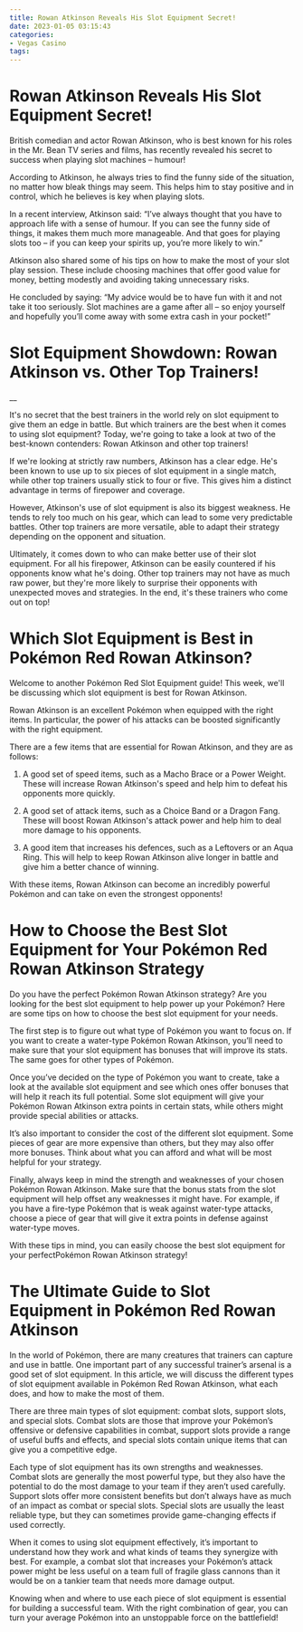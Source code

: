 ```yaml
---
title: Rowan Atkinson Reveals His Slot Equipment Secret!
date: 2023-01-05 03:15:43
categories:
- Vegas Casino
tags:
---
```



#  Rowan Atkinson Reveals His Slot Equipment Secret!

British comedian and actor Rowan Atkinson, who is best known for his roles in the Mr. Bean TV series and films, has recently revealed his secret to success when playing slot machines – humour!

According to Atkinson, he always tries to find the funny side of the situation, no matter how bleak things may seem. This helps him to stay positive and in control, which he believes is key when playing slots.

In a recent interview, Atkinson said: “I’ve always thought that you have to approach life with a sense of humour. If you can see the funny side of things, it makes them much more manageable. And that goes for playing slots too – if you can keep your spirits up, you’re more likely to win.”

Atkinson also shared some of his tips on how to make the most of your slot play session. These include choosing machines that offer good value for money, betting modestly and avoiding taking unnecessary risks.

He concluded by saying: “My advice would be to have fun with it and not take it too seriously. Slot machines are a game after all – so enjoy yourself and hopefully you’ll come away with some extra cash in your pocket!”

#  Slot Equipment Showdown: Rowan Atkinson vs. Other Top Trainers!

__

It's no secret that the best trainers in the world rely on slot equipment to give them an edge in battle. But which trainers are the best when it comes to using slot equipment? Today, we're going to take a look at two of the best-known contenders: Rowan Atkinson and other top trainers!

If we're looking at strictly raw numbers, Atkinson has a clear edge. He's been known to use up to six pieces of slot equipment in a single match, while other top trainers usually stick to four or five. This gives him a distinct advantage in terms of firepower and coverage.

However, Atkinson's use of slot equipment is also its biggest weakness. He tends to rely too much on his gear, which can lead to some very predictable battles. Other top trainers are more versatile, able to adapt their strategy depending on the opponent and situation.

Ultimately, it comes down to who can make better use of their slot equipment. For all his firepower, Atkinson can be easily countered if his opponents know what he's doing. Other top trainers may not have as much raw power, but they're more likely to surprise their opponents with unexpected moves and strategies. In the end, it's these trainers who come out on top!

#  Which Slot Equipment is Best in Pokémon Red Rowan Atkinson?

Welcome to another Pokémon Red Slot Equipment guide!  This week, we'll be discussing which slot equipment is best for Rowan Atkinson.

Rowan Atkinson is an excellent Pokémon when equipped with the right items. In particular, the power of his attacks can be boosted significantly with the right equipment.

There are a few items that are essential for Rowan Atkinson, and they are as follows:

1. A good set of speed ​​items, such as a Macho Brace or a Power Weight. These will increase Rowan Atkinson's speed and help him to defeat his opponents more quickly.

2. A good set of attack items, such as a Choice Band or a Dragon Fang. These will boost Rowan Atkinson's attack power and help him to deal more damage to his opponents.

3. A good item that increases his defences, such as a Leftovers or an Aqua Ring. This will help to keep Rowan Atkinson alive longer in battle and give him a better chance of winning.

With these items, Rowan Atkinson can become an incredibly powerful Pokémon and can take on even the strongest opponents!

#  How to Choose the Best Slot Equipment for Your Pokémon Red Rowan Atkinson Strategy

Do you have the perfect Pokémon Rowan Atkinson strategy? Are you looking for the best slot equipment to help power up your Pokémon? Here are some tips on how to choose the best slot equipment for your needs.

The first step is to figure out what type of Pokémon you want to focus on. If you want to create a water-type Pokémon Rowan Atkinson, you’ll need to make sure that your slot equipment has bonuses that will improve its stats. The same goes for other types of Pokémon.

Once you’ve decided on the type of Pokémon you want to create, take a look at the available slot equipment and see which ones offer bonuses that will help it reach its full potential. Some slot equipment will give your Pokémon Rowan Atkinson extra points in certain stats, while others might provide special abilities or attacks.

It’s also important to consider the cost of the different slot equipment. Some pieces of gear are more expensive than others, but they may also offer more bonuses. Think about what you can afford and what will be most helpful for your strategy.

Finally, always keep in mind the strength and weaknesses of your chosen Pokémon Rowan Atkinson. Make sure that the bonus stats from the slot equipment will help offset any weaknesses it might have. For example, if you have a fire-type Pokémon that is weak against water-type attacks, choose a piece of gear that will give it extra points in defense against water-type moves.

With these tips in mind, you can easily choose the best slot equipment for your perfectPokémon Rowan Atkinson strategy!

#  The Ultimate Guide to Slot Equipment in Pokémon Red Rowan Atkinson

In the world of Pokémon, there are many creatures that trainers can capture and use in battle. One important part of any successful trainer’s arsenal is a good set of slot equipment. In this article, we will discuss the different types of slot equipment available in Pokémon Red Rowan Atkinson, what each does, and how to make the most of them.

There are three main types of slot equipment: combat slots, support slots, and special slots. Combat slots are those that improve your Pokémon’s offensive or defensive capabilities in combat, support slots provide a range of useful buffs and effects, and special slots contain unique items that can give you a competitive edge.

Each type of slot equipment has its own strengths and weaknesses. Combat slots are generally the most powerful type, but they also have the potential to do the most damage to your team if they aren’t used carefully. Support slots offer more consistent benefits but don’t always have as much of an impact as combat or special slots. Special slots are usually the least reliable type, but they can sometimes provide game-changing effects if used correctly.

When it comes to using slot equipment effectively, it’s important to understand how they work and what kinds of teams they synergize with best. For example, a combat slot that increases your Pokémon’s attack power might be less useful on a team full of fragile glass cannons than it would be on a tankier team that needs more damage output.

Knowing when and where to use each piece of slot equipment is essential for building a successful team. With the right combination of gear, you can turn your average Pokémon into an unstoppable force on the battlefield!